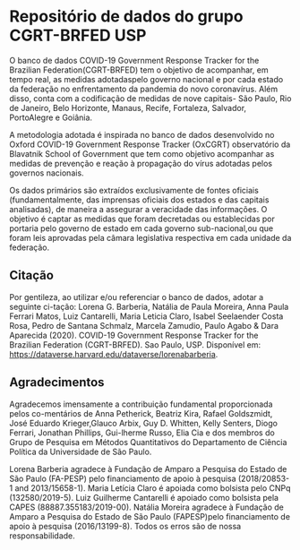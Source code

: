 # Repositório de dados do grupo CGRT-BRFED USP

O banco de dados COVID-19 Government Response Tracker for the Brazilian Federation(CGRT-BRFED) tem o objetivo de acompanhar, em tempo real, as medidas adotadaspelo governo nacional e por cada estado da federação no enfrentamento da pandemia do novo coronavírus. Além disso, conta com a codificação de medidas de nove capitais- São Paulo, Rio de Janeiro, Belo Horizonte, Manaus, Recife, Fortaleza, Salvador, PortoAlegre e Goiânia.

A  metodologia  adotada  é  inspirada  no  banco  de  dados  desenvolvido  no Oxford COVID-19 Government Response Tracker (OxCGRT) observatório da Blavatnik School of Government que tem como objetivo acompanhar as medidas de prevenção e reação à propagação do vírus adotadas pelos governos nacionais.

Os dados primários são extraídos exclusivamente de fontes oficiais (fundamentalmente, das imprensas oficiais dos estados e das capitais analisadas), de maneira a assegurar a veracidade das informações. O objetivo é captar as medidas que foram decretadas ou establecidas por portaria pelo governo de estado em cada governo sub-nacional,ou que foram leis aprovadas pela câmara legislativa respectiva em cada unidade da federação.

## Citação

Por gentileza, ao utilizar e/ou referenciar o banco de dados, adotar a seguinte ci-tação:  Lorena G. Barberia, Natália de Paula Moreira, Anna Paula Ferrari Matos, Luiz Cantarelli, Maria Leticia Claro, Isabel Seelaender Costa Rosa, Pedro de Santana Schmalz, Marcela Zamudio, Paulo Agabo & Dara Aparecida (2020).  COVID-19 Government Response Tracker for the Brazilian Federation (CGRT-BRFED). Sao Paulo, USP. Disponível em: <https://dataverse.harvard.edu/dataverse/lorenabarberia>.

## Agradecimentos

Agradecemos imensamente a contribuição fundamental proporcionada pelos co-mentários de Anna Petherick, Beatriz Kira, Rafael Goldszmidt, José Eduardo Krieger,Glauco Arbix, Guy D. Whitten, Kelly Senters, Diogo Ferrari, Jonathan Phillips, Gui-lherme Russo,  Elia Cia e dos membros do Grupo de Pesquisa em Métodos Quantitativos do Departamento de Ciência Política da Universidade de São Paulo.  

Lorena Barberia  agradece  à  Fundação  de  Amparo  a  Pesquisa  do  Estado  de  São  Paulo  (FA-PESP) pelo financiamento de apoio à pesquisa (2018/20853-1 and 2013/15658-1). Maria Letícia Claro é apoiada como bolsista pelo CNPq (132580/2019-5). Luiz Guilherme Cantarelli é apoiado como bolsista pela CAPES (88887.355183/2019-00).  Natália Moreira agradece à Fundação de Amparo a Pesquisa do Estado de São Paulo (FAPESP)pelo financiamento de apoio à pesquisa (2016/13199-8).  Todos os erros são de nossa responsabilidade.
